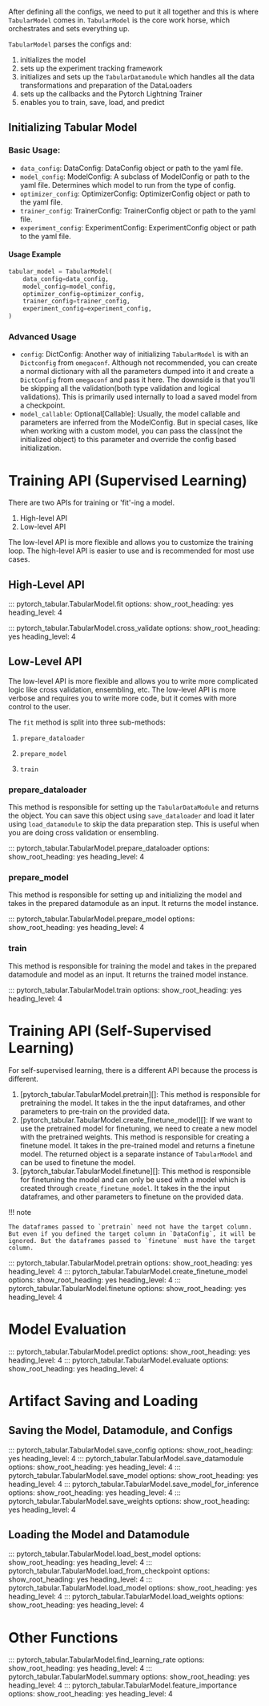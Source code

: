 After defining all the configs, we need to put it all together and this is where `TabularModel` comes in. `TabularModel` is the core work horse, which orchestrates and sets everything up.

`TabularModel` parses the configs and:

1. initializes the model
1. sets up the experiment tracking framework
1. initializes and sets up the `TabularDatamodule` which handles all the data transformations and preparation of the DataLoaders
1. sets up the callbacks and the Pytorch Lightning Trainer
1. enables you to train, save, load, and predict

## Initializing Tabular Model

### Basic Usage:

- `data_config`: DataConfig: DataConfig object or path to the yaml file.
- `model_config`: ModelConfig: A subclass of ModelConfig or path to the yaml file. Determines which model to run from the type of config.
- `optimizer_config`: OptimizerConfig: OptimizerConfig object or path to the yaml file.
- `trainer_config`: TrainerConfig: TrainerConfig object or path to the yaml file.
- `experiment_config`: ExperimentConfig: ExperimentConfig object or path to the yaml file.

#### Usage Example

```python
tabular_model = TabularModel(
    data_config=data_config,
    model_config=model_config,
    optimizer_config=optimizer_config,
    trainer_config=trainer_config,
    experiment_config=experiment_config,
)
```

### Advanced Usage

- `config`: DictConfig: Another way of initializing `TabularModel` is with an `Dictconfig` from `omegaconf`. Although not recommended, you can create a normal dictionary with all the parameters dumped into it and create a `DictConfig` from `omegaconf` and pass it here. The downside is that you'll be skipping all the validation(both type validation and logical validations). This is primarily used internally to load a saved model from a checkpoint.
- `model_callable`: Optional\[Callable\]:  Usually, the model callable and parameters are inferred from the ModelConfig. But in special cases, like when working with a custom model, you can pass the class(not the initialized object) to this parameter and override the config based initialization.

# Training API (Supervised Learning)

There are two APIs for training or 'fit'-ing a model.

1. High-level API
1. Low-level API

The low-level API is more flexible and allows you to customize the training loop. The high-level API is easier to use and is recommended for most use cases.

## High-Level API

::: pytorch_tabular.TabularModel.fit
    options:
        show_root_heading: yes
        heading_level: 4

::: pytorch_tabular.TabularModel.cross_validate
    options:
        show_root_heading: yes
        heading_level: 4

## Low-Level API

The low-level API is more flexible and allows you to write more complicated logic like cross validation, ensembling, etc. The low-level API is more verbose and requires you to write more code, but it comes with more control to the user.

The `fit` method is split into three sub-methods:

1. `prepare_dataloader`

1. `prepare_model`

1. `train`

### prepare_dataloader

This method is responsible for setting up the `TabularDataModule` and returns the object. You can save this object using `save_dataloader` and load it later using `load_datamodule` to skip the data preparation step. This is useful when you are doing cross validation or ensembling.   

::: pytorch_tabular.TabularModel.prepare_dataloader
    options:
        show_root_heading: yes
        heading_level: 4

### prepare_model

This method is responsible for setting up and initializing the model and takes in the prepared datamodule as an input. It returns the model instance.    

::: pytorch_tabular.TabularModel.prepare_model
    options:
        show_root_heading: yes
        heading_level: 4

### train

This method is responsible for training the model and takes in the prepared datamodule and model as an input. It returns the trained model instance.    

::: pytorch_tabular.TabularModel.train
    options:
        show_root_heading: yes
        heading_level: 4

# Training API (Self-Supervised Learning)

For self-supervised learning, there is a different API because the process is different.

1. [pytorch_tabular.TabularModel.pretrain][]: This method is responsible for pretraining the model. It takes in the the input dataframes, and other parameters to pre-train on the provided data.
1. [pytorch_tabular.TabularModel.create_finetune_model][]: If we want to use the pretrained model for finetuning, we need to create a new model with the pretrained weights. This method is responsible for creating a finetune model. It takes in the pre-trained model and returns a finetune model. The returned object is a separate instance of `TabularModel` and can be used to finetune the model.
1. [pytorch_tabular.TabularModel.finetune][]: This method is responsible for finetuning the model and can only be used with a model which is created through `create_finetune_model`. It takes in the the input dataframes, and other parameters to finetune on the provided data.

!!! note

    The dataframes passed to `pretrain` need not have the target column. But even if you defined the target column in `DataConfig`, it will be ignored. But the dataframes passed to `finetune` must have the target column.

::: pytorch_tabular.TabularModel.pretrain
    options:
        show_root_heading: yes
        heading_level: 4
::: pytorch_tabular.TabularModel.create_finetune_model
    options:
        show_root_heading: yes
        heading_level: 4
::: pytorch_tabular.TabularModel.finetune
    options:
        show_root_heading: yes
        heading_level: 4
# Model Evaluation

::: pytorch_tabular.TabularModel.predict
    options:
        show_root_heading: yes
        heading_level: 4
::: pytorch_tabular.TabularModel.evaluate
    options:
        show_root_heading: yes
        heading_level: 4

# Artifact Saving and Loading

## Saving the Model, Datamodule, and Configs

::: pytorch_tabular.TabularModel.save_config
    options:
        show_root_heading: yes
        heading_level: 4
::: pytorch_tabular.TabularModel.save_datamodule
    options:
        show_root_heading: yes
        heading_level: 4
::: pytorch_tabular.TabularModel.save_model
    options:
        show_root_heading: yes
        heading_level: 4
::: pytorch_tabular.TabularModel.save_model_for_inference
    options:
        show_root_heading: yes
        heading_level: 4
::: pytorch_tabular.TabularModel.save_weights
    options:
        show_root_heading: yes
        heading_level: 4

## Loading the Model and Datamodule

::: pytorch_tabular.TabularModel.load_best_model
    options:
        show_root_heading: yes
        heading_level: 4
::: pytorch_tabular.TabularModel.load_from_checkpoint
    options:
        show_root_heading: yes
        heading_level: 4
::: pytorch_tabular.TabularModel.load_model
    options:
        show_root_heading: yes
        heading_level: 4
::: pytorch_tabular.TabularModel.load_weights
    options:
        show_root_heading: yes
        heading_level: 4

# Other Functions

::: pytorch_tabular.TabularModel.find_learning_rate
    options:
        show_root_heading: yes
        heading_level: 4
::: pytorch_tabular.TabularModel.summary
    options:
        show_root_heading: yes
        heading_level: 4
::: pytorch_tabular.TabularModel.feature_importance
    options:
        show_root_heading: yes
        heading_level: 4
